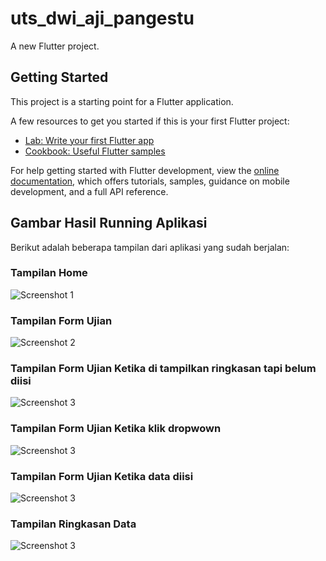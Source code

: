# uts_dwi_aji_pangestu

A new Flutter project.

## Getting Started

This project is a starting point for a Flutter application.

A few resources to get you started if this is your first Flutter project:

- [Lab: Write your first Flutter app](https://docs.flutter.dev/get-started/codelab)
- [Cookbook: Useful Flutter samples](https://docs.flutter.dev/cookbook)

For help getting started with Flutter development, view the
[online documentation](https://docs.flutter.dev/), which offers tutorials,
samples, guidance on mobile development, and a full API reference.

## Gambar Hasil Running Aplikasi

Berikut adalah beberapa tampilan dari aplikasi yang sudah berjalan:

### Tampilan Home
![Screenshot 1](assets/img.png)

### Tampilan Form Ujian
![Screenshot 2](assets/img_1.png)

### Tampilan Form Ujian Ketika di tampilkan ringkasan tapi belum diisi
![Screenshot 3](assets/img_2.png)

### Tampilan Form Ujian Ketika klik dropwown
![Screenshot 3](assets/img_3.png)

### Tampilan Form Ujian Ketika data diisi
![Screenshot 3](assets/img_4.png)

### Tampilan Ringkasan Data
![Screenshot 3](assets/img_5.png)

